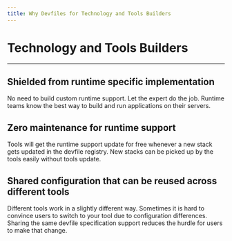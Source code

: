 ```yaml
---
title: Why Devfiles for Technology and Tools Builders
---
```


# Technology and Tools Builders

---

## **Shielded from runtime specific implementation**

No need to build custom runtime support. Let the expert do the job.
Runtime teams know the best way to build and run applications on their
servers.

## **Zero maintenance for runtime support**

Tools will get the runtime support update for free whenever a new stack
gets updated in the devfile registry. New stacks can be picked up by the
tools easily without tools update.

## **Shared configuration that can be reused across different tools**

Different tools work in a slightly different way. Sometimes it is hard
to convince users to switch to your tool due to configuration
differences. Sharing the same devfile specification support reduces the
hurdle for users to make that change.
